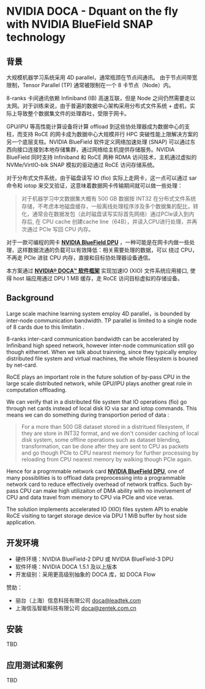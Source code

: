 <!Event Name>
# NVIDIA DOCA - Dquant on the fly with NVIDIA BlueField SNAP technology

<!Event Introduction>
## 背景

大规模机器学习系统采用 4D parallel，通常瓶颈在节点间通讯。 由于节点间带宽限制，Tensor Parallel \(TP\) 通常被限制在一个 8 卡节点（Node）内。

8-ranks 卡间通讯依赖 Infiniband (IB) 高速互联，但是 Node 之间仍然需要走以太网。对于训练来说，由于普遍的数据中心架构采用分布式文件系统 + 虚机，实际上导致整个数据集文件的处理吞吐，受限于网卡。

GPU/IPU 等高性能计算设备将计算 offload 到这些协处理器成为数据中心的支柱，而支持 RoCE 的网卡成为数据中心大规模并行 HPC 突破性能上限解决方案的另一个底层支柱。NVIDIA BlueField 软件定义网络加速处理 (SNAP) 可以通过东西向接口连接到本地存储集群，通过网络给主机提供存储服务。NVIDIA BlueField 同时支持 Infiniband 和 RoCE 两种 RDMA 访问技术，主机通过虚拟的 NVMe/VirtIO-blk SNAP 模拟的驱动通过 RoCE 访问存储系统。

对于分布式文件系统，由于磁盘读写 IO (fio) 实际上走网卡，这一点可以通过 sar 命令和 iotop 来交叉验证，这意味着数据网卡传输期间就可以做一些处理：

> 对于机器学习中文数据集大概有 500 GB 数据按 INT32 在分布式文件系统存储，不考虑本地磁盘缓存，一般离线处理程序涉及多个数据集的配比，转化，通常会在数据发包（此时磁盘读写实际首先网络）通过PCIe读入到内存后, 在 CPU cache 创建cache line（64B），并读入CPU进行处理，并再次通过 PCIe 写回 CPU 内存。

对于一款可编程的网卡 [**NVIDIA BlueField DPU**](https://www.nvidia.cn/networking/products/data-processing-unit/) ，一种可能是在网卡内做一些处理，这样数据流通的负载可以有效降低：相关需要处理的数据，可以 绕过 CPU，不再走 PCIe 进驻 CPU 内存，直接和目标协处理器设备通信。

本方案通过 [**NVIDIA® DOCA™ 软件框架**](https://developer.nvidia.cn/zh-cn/networking/doca) 实现加速IO (XIO) 文件系统应用接口, 使得 host 端应用通过 DPU 1 MB 缓存，走 RoCE 访问目标虚拟的存储设备。

## Background

Large scale machine learning system employ 4D parallel，is bounded by inter-node communication bandwidth. TP parallel is limited to a single node of 8 cards due to this limitatin .

8-ranks inter-card communication bandwidth can be accelerated by Infiniband high speed network, however inter-node communication still go though eithernet. When we talk about trainning, since they typically employ distributed file system and virtual machines, the whole filesystem is bouned by net-card.

RoCE plays an important role in the future solution of by-pass CPU in the large scale distributed network, while GPU/IPU plays another great role in computation offloading.

We can verify that in a distributed file system that IO operations (fio) go through net cards instead of local disk IO via sar and iotop commands. This means we can do something during transportion period of data : 

> For a more than 500 GB dataset stored in a distritued filesystem, if they are store in INT32 format, and we don't consider caching of local disk system, some offline operations such as dataset blending, transformation, can be done after they are sent to  CPU as packets and go though PCIe to CPU nearest memory for further processing by reloading from CPU nearest memory by walking though PCIe again.

Hence for a progrmmable network card [**NVIDIA BlueField DPU**](https://www.nvidia.cn/networking/products/data-processing-unit/), one of many possiblities is to offload data preprocessing into a programmable network card to reduce effectively overhead of network traffics. Such by-pass CPU can make high utilizaiton of DMA ability with no involvement of CPU and data travel from memory to CPU via PCIe and vice veras.

The solution implements accelerated IO (XIO) files system API to enable RoCE visiting to target storage device via DPU 1 MiB buffer by host side application.

<!Pull Requests>
## 开发环境

- 硬件环境：NVIDIA BlueField-2 DPU 或 NVIDIA BlueField-3 DPU
- 软件环境：NVIDIA DOCA 1.5.1 及以上版本
- 开发级别：采用更高级别抽象的 DOCA 库，如 DOCA Flow

赞助：

- 丽台（上海）信息科技有限公司 doca@leadtek.com
- 上海信泓智能科技有限公司 doca@zentek.com.cn

## 安装

TBD

## 应用测试和案例

TBD
